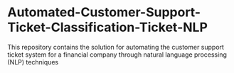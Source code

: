 # Automated-Customer-Support-Ticket-Classification-Ticket-NLP
This repository contains the solution for automating the customer support ticket system for a financial company through natural language processing (NLP) techniques
